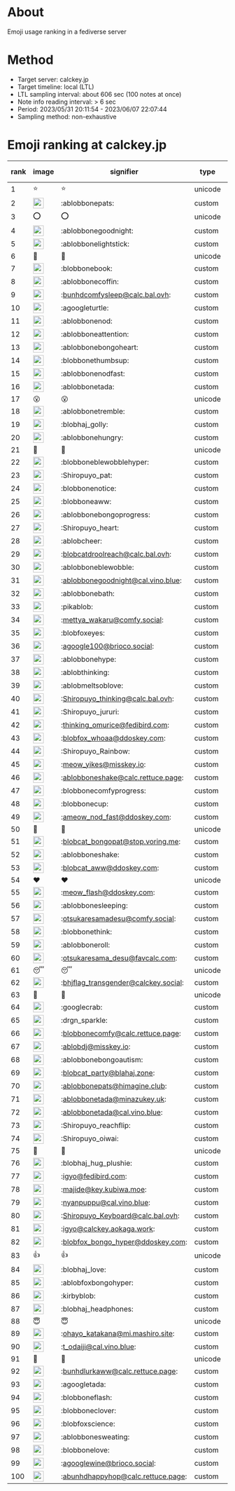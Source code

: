 # About
Emoji usage ranking in a fediverse server

# Method
- Target server: calckey.jp
- Target timeline: local (LTL)
- LTL sampling interval: about 606 sec (100 notes at once)
- Note info reading interval: > 6 sec
- Period: 2023/05/31 20:11:54 - 2023/06/07 22:07:44 
- Sampling method: non-exhaustive

# Emoji ranking at calckey.jp

|rank|image|signifier|type|frequency score|
|----|----|----|----|----|
|1|⭐|⭐|unicode|127|
|2|<img height="24" src="https://calckey.jp/emoji/ablobbonepats.webp">|:ablobbonepats:|custom|44|
|3|⭕|⭕|unicode|18|
|4|<img height="24" src="https://calckey.jp/emoji/ablobbonegoodnight.webp">|:ablobbonegoodnight:|custom|14|
|5|<img height="24" src="https://calckey.jp/emoji/ablobbonelightstick.webp">|:ablobbonelightstick:|custom|11|
|6|🎉|🎉|unicode|8|
|7|<img height="24" src="https://calckey.jp/emoji/blobbonebook.webp">|:blobbonebook:|custom|8|
|8|<img height="24" src="https://calckey.jp/emoji/ablobbonecoffin.webp">|:ablobbonecoffin:|custom|6|
|9|<img height="24" src="https://calckey.jp/emoji/bunhdcomfysleep.webp">|:bunhdcomfysleep@calc.bal.ovh:|custom|6|
|10|<img height="24" src="https://calckey.jp/emoji/agoogleturtle.webp">|:agoogleturtle:|custom|6|
|11|<img height="24" src="https://calckey.jp/emoji/ablobbonenod.webp">|:ablobbonenod:|custom|5|
|12|<img height="24" src="https://calckey.jp/emoji/ablobboneattention.webp">|:ablobboneattention:|custom|5|
|13|<img height="24" src="https://calckey.jp/emoji/ablobbonebongoheart.webp">|:ablobbonebongoheart:|custom|5|
|14|<img height="24" src="https://calckey.jp/emoji/blobbonethumbsup.webp">|:blobbonethumbsup:|custom|4|
|15|<img height="24" src="https://calckey.jp/emoji/ablobbonenodfast.webp">|:ablobbonenodfast:|custom|4|
|16|<img height="24" src="https://calckey.jp/emoji/ablobbonetada.webp">|:ablobbonetada:|custom|4|
|17|😮|😮|unicode|3|
|18|<img height="24" src="https://calckey.jp/emoji/ablobbonetremble.webp">|:ablobbonetremble:|custom|3|
|19|<img height="24" src="https://calckey.jp/emoji/blobhaj_golly.webp">|:blobhaj_golly:|custom|3|
|20|<img height="24" src="https://calckey.jp/emoji/ablobbonehungry.webp">|:ablobbonehungry:|custom|3|
|21|🦀|🦀|unicode|3|
|22|<img height="24" src="https://calckey.jp/emoji/blobboneblewobblehyper.webp">|:blobboneblewobblehyper:|custom|3|
|23|<img height="24" src="https://calckey.jp/emoji/Shiropuyo_pat.webp">|:Shiropuyo_pat:|custom|2|
|24|<img height="24" src="https://calckey.jp/emoji/blobbonenotice.webp">|:blobbonenotice:|custom|2|
|25|<img height="24" src="https://calckey.jp/emoji/blobboneaww.webp">|:blobboneaww:|custom|2|
|26|<img height="24" src="https://calckey.jp/emoji/ablobbonebongoprogress.webp">|:ablobbonebongoprogress:|custom|2|
|27|<img height="24" src="https://calckey.jp/emoji/Shiropuyo_heart.webp">|:Shiropuyo_heart:|custom|2|
|28|<img height="24" src="https://calckey.jp/emoji/ablobcheer.webp">|:ablobcheer:|custom|2|
|29|<img height="24" src="https://calckey.jp/emoji/blobcatdroolreach.webp">|:blobcatdroolreach@calc.bal.ovh:|custom|2|
|30|<img height="24" src="https://calckey.jp/emoji/ablobboneblewobble.webp">|:ablobboneblewobble:|custom|2|
|31|<img height="24" src="https://calckey.jp/emoji/ablobbonegoodnight.webp">|:ablobbonegoodnight@cal.vino.blue:|custom|2|
|32|<img height="24" src="https://calckey.jp/emoji/ablobbonebath.webp">|:ablobbonebath:|custom|2|
|33|<img height="24" src="https://calckey.jp/emoji/pikablob.webp">|:pikablob:|custom|2|
|34|<img height="24" src="https://calckey.jp/emoji/mettya_wakaru.webp">|:mettya_wakaru@comfy.social:|custom|2|
|35|<img height="24" src="https://calckey.jp/emoji/blobfoxeyes.webp">|:blobfoxeyes:|custom|2|
|36|<img height="24" src="https://calckey.jp/emoji/agoogle100.webp">|:agoogle100@brioco.social:|custom|2|
|37|<img height="24" src="https://calckey.jp/emoji/ablobbonehype.webp">|:ablobbonehype:|custom|1|
|38|<img height="24" src="https://calckey.jp/emoji/ablobthinking.webp">|:ablobthinking:|custom|1|
|39|<img height="24" src="https://calckey.jp/emoji/ablobmeltsoblove.webp">|:ablobmeltsoblove:|custom|1|
|40|<img height="24" src="https://calckey.jp/emoji/Shiropuyo_thinking.webp">|:Shiropuyo_thinking@calc.bal.ovh:|custom|1|
|41|<img height="24" src="https://calckey.jp/emoji/Shiropuyo_jururi.webp">|:Shiropuyo_jururi:|custom|1|
|42|<img height="24" src="https://calckey.jp/emoji/thinking_omurice.webp">|:thinking_omurice@fedibird.com:|custom|1|
|43|<img height="24" src="https://calckey.jp/emoji/blobfox_whoaa.webp">|:blobfox_whoaa@ddoskey.com:|custom|1|
|44|<img height="24" src="https://calckey.jp/emoji/Shiropuyo_Rainbow.webp">|:Shiropuyo_Rainbow:|custom|1|
|45|<img height="24" src="https://calckey.jp/emoji/meow_yikes.webp">|:meow_yikes@misskey.io:|custom|1|
|46|<img height="24" src="https://calckey.jp/emoji/ablobboneshake.webp">|:ablobboneshake@calc.rettuce.page:|custom|1|
|47|<img height="24" src="https://calckey.jp/emoji/blobbonecomfyprogress.webp">|:blobbonecomfyprogress:|custom|1|
|48|<img height="24" src="https://calckey.jp/emoji/blobbonecup.webp">|:blobbonecup:|custom|1|
|49|<img height="24" src="https://calckey.jp/emoji/ameow_nod_fast.webp">|:ameow_nod_fast@ddoskey.com:|custom|1|
|50|🤯|🤯|unicode|1|
|51|<img height="24" src="https://calckey.jp/emoji/blobcat_bongopat.webp">|:blobcat_bongopat@stop.voring.me:|custom|1|
|52|<img height="24" src="https://calckey.jp/emoji/ablobboneshake.webp">|:ablobboneshake:|custom|1|
|53|<img height="24" src="https://calckey.jp/emoji/blobcat_aww.webp">|:blobcat_aww@ddoskey.com:|custom|1|
|54|❤|❤|unicode|1|
|55|<img height="24" src="https://calckey.jp/emoji/meow_flash.webp">|:meow_flash@ddoskey.com:|custom|1|
|56|<img height="24" src="https://calckey.jp/emoji/ablobbonesleeping.webp">|:ablobbonesleeping:|custom|1|
|57|<img height="24" src="https://calckey.jp/emoji/otsukaresamadesu.webp">|:otsukaresamadesu@comfy.social:|custom|1|
|58|<img height="24" src="https://calckey.jp/emoji/blobbonethink.webp">|:blobbonethink:|custom|1|
|59|<img height="24" src="https://calckey.jp/emoji/ablobboneroll.webp">|:ablobboneroll:|custom|1|
|60|<img height="24" src="https://calckey.jp/emoji/otsukaresama_desu.webp">|:otsukaresama_desu@favcalc.com:|custom|1|
|61|😴|😴|unicode|1|
|62|<img height="24" src="https://calckey.jp/emoji/bhjflag_transgender.webp">|:bhjflag_transgender@calckey.social:|custom|1|
|63|🦆|🦆|unicode|1|
|64|<img height="24" src="https://calckey.jp/emoji/googlecrab.webp">|:googlecrab:|custom|1|
|65|<img height="24" src="https://calckey.jp/emoji/drgn_sparkle.webp">|:drgn_sparkle:|custom|1|
|66|<img height="24" src="https://calckey.jp/emoji/blobbonecomfy.webp">|:blobbonecomfy@calc.rettuce.page:|custom|1|
|67|<img height="24" src="https://calckey.jp/emoji/ablobdj.webp">|:ablobdj@misskey.io:|custom|1|
|68|<img height="24" src="https://calckey.jp/emoji/ablobbonebongoautism.webp">|:ablobbonebongoautism:|custom|1|
|69|<img height="24" src="https://calckey.jp/emoji/blobcat_party.webp">|:blobcat_party@blahaj.zone:|custom|1|
|70|<img height="24" src="https://calckey.jp/emoji/ablobbonepats.webp">|:ablobbonepats@himagine.club:|custom|1|
|71|<img height="24" src="https://calckey.jp/emoji/ablobbonetada.webp">|:ablobbonetada@minazukey.uk:|custom|1|
|72|<img height="24" src="https://calckey.jp/emoji/ablobbonetada.webp">|:ablobbonetada@cal.vino.blue:|custom|1|
|73|<img height="24" src="https://calckey.jp/emoji/Shiropuyo_reachflip.webp">|:Shiropuyo_reachflip:|custom|1|
|74|<img height="24" src="https://calckey.jp/emoji/Shiropuyo_oiwai.webp">|:Shiropuyo_oiwai:|custom|1|
|75|🍔|🍔|unicode|1|
|76|<img height="24" src="https://calckey.jp/emoji/blobhaj_hug_plushie.webp">|:blobhaj_hug_plushie:|custom|1|
|77|<img height="24" src="https://calckey.jp/emoji/igyo.webp">|:igyo@fedibird.com:|custom|1|
|78|<img height="24" src="https://calckey.jp/emoji/majide.webp">|:majide@key.kubiwa.moe:|custom|1|
|79|<img height="24" src="https://calckey.jp/emoji/nyanpuppu.webp">|:nyanpuppu@cal.vino.blue:|custom|1|
|80|<img height="24" src="https://calckey.jp/emoji/Shiropuyo_Keyboard.webp">|:Shiropuyo_Keyboard@calc.bal.ovh:|custom|1|
|81|<img height="24" src="https://calckey.jp/emoji/igyo.webp">|:igyo@calckey.aokaga.work:|custom|1|
|82|<img height="24" src="https://calckey.jp/emoji/blobfox_bongo_hyper.webp">|:blobfox_bongo_hyper@ddoskey.com:|custom|1|
|83|👍|👍|unicode|1|
|84|<img height="24" src="https://calckey.jp/emoji/blobhaj_love.webp">|:blobhaj_love:|custom|1|
|85|<img height="24" src="https://calckey.jp/emoji/ablobfoxbongohyper.webp">|:ablobfoxbongohyper:|custom|1|
|86|<img height="24" src="https://calckey.jp/emoji/kirbyblob.webp">|:kirbyblob:|custom|1|
|87|<img height="24" src="https://calckey.jp/emoji/blobhaj_headphones.webp">|:blobhaj_headphones:|custom|1|
|88|😇|😇|unicode|1|
|89|<img height="24" src="https://calckey.jp/emoji/ohayo_katakana.webp">|:ohayo_katakana@mi.mashiro.site:|custom|1|
|90|<img height="24" src="https://calckey.jp/emoji/t_odaiji.webp">|:t_odaiji@cal.vino.blue:|custom|1|
|91|🥞|🥞|unicode|1|
|92|<img height="24" src="https://calckey.jp/emoji/bunhdlurkaww.webp">|:bunhdlurkaww@calc.rettuce.page:|custom|1|
|93|<img height="24" src="https://calckey.jp/emoji/agoogletada.webp">|:agoogletada:|custom|1|
|94|<img height="24" src="https://calckey.jp/emoji/blobboneflash.webp">|:blobboneflash:|custom|1|
|95|<img height="24" src="https://calckey.jp/emoji/blobboneclover.webp">|:blobboneclover:|custom|1|
|96|<img height="24" src="https://calckey.jp/emoji/blobfoxscience.webp">|:blobfoxscience:|custom|1|
|97|<img height="24" src="https://calckey.jp/emoji/ablobbonesweating.webp">|:ablobbonesweating:|custom|1|
|98|<img height="24" src="https://calckey.jp/emoji/blobbonelove.webp">|:blobbonelove:|custom|1|
|99|<img height="24" src="https://calckey.jp/emoji/agooglewine.webp">|:agooglewine@brioco.social:|custom|1|
|100|<img height="24" src="https://calckey.jp/emoji/abunhdhappyhop.webp">|:abunhdhappyhop@calc.rettuce.page:|custom|1|
